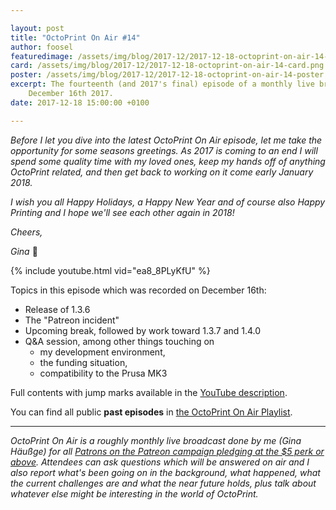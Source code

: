 ```yaml
---

layout: post
title: "OctoPrint On Air #14"
author: foosel
featuredimage: /assets/img/blog/2017-12/2017-12-18-octoprint-on-air-14-card.png
card: /assets/img/blog/2017-12/2017-12-18-octoprint-on-air-14-card.png
poster: /assets/img/blog/2017-12/2017-12-18-octoprint-on-air-14-poster.png
excerpt: The fourteenth (and 2017's final) episode of a monthly live broadcast for Patrons which aired live on 
    December 16th 2017.
date: 2017-12-18 15:00:00 +0100

---
```


*Before I let you dive into the latest OctoPrint On Air episode, let me take the opportunity for some seasons greetings. 
As 2017 is coming to an end I will spend some quality time with my loved ones, keep my hands off of anything OctoPrint related,
and then get back to working on it come early January 2018.* 

*I wish you all Happy Holidays, a Happy New Year and of course 
also Happy Printing and I hope we'll see each other again in 2018!*

*Cheers,*

*Gina* 🎄

{% include youtube.html vid="ea8_8PLyKfU" %}

Topics in this episode which was recorded on December 16th:

  * Release of 1.3.6
  * The "Patreon incident"
  * Upcoming break, followed by work toward 1.3.7 and 1.4.0
  * Q&A session, among other things touching on
    * my development environment,
    * the funding situation,
    * compatibility to the Prusa MK3

Full contents with jump marks available in the 
[YouTube description](https://youtu.be/ea8_8PLyKfU).

You can find all public **past episodes** in 
[the OctoPrint On Air Playlist](https://www.youtube.com/playlist?list=PL9j2DtsIPVkOFIMRrnnbXsnXtQmwj1IId).

---

*OctoPrint On Air is a roughly monthly live broadcast done by me (Gina Häußge)
for all [Patrons on the Patreon campaign pledging at the $5 perk or above](https://patreon.com/foosel). 
Attendees can ask questions which will be answered on air and I also report 
what's been going on in the background, what happened, what the current 
challenges are and what the near future holds, plus talk about whatever else
might be interesting in the world of OctoPrint.*